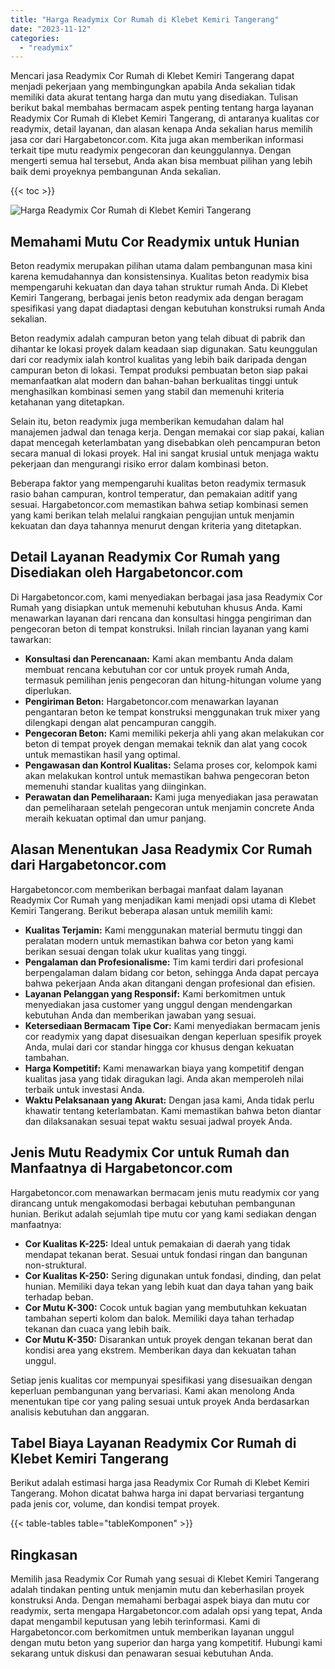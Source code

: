 ```yaml
---
title: "Harga Readymix Cor Rumah di Klebet Kemiri Tangerang"
date: "2023-11-12"
categories: 
  - "readymix"
---
```



Mencari jasa Readymix Cor Rumah di Klebet Kemiri Tangerang dapat menjadi pekerjaan yang membingungkan apabila Anda sekalian tidak memiliki data akurat tentang harga dan mutu yang disediakan. Tulisan berikut bakal membahas bermacam aspek penting tentang harga layanan Readymix Cor Rumah di Klebet Kemiri Tangerang, di antaranya kualitas cor readymix, detail layanan, dan alasan kenapa Anda sekalian harus memilih jasa cor dari Hargabetoncor.com. Kita juga akan memberikan informasi terkait tipe mutu readymix pengecoran dan keunggulannya. Dengan mengerti semua hal tersebut, Anda akan bisa membuat pilihan yang lebih baik demi proyeknya pembangunan Anda sekalian.

{{< toc >}}

![Harga Readymix Cor Rumah di Klebet Kemiri Tangerang](https://hargareadymixid.github.io/hbc/readymix-hbc%20(3).png)

## Memahami Mutu Cor Readymix untuk Hunian

Beton readymix merupakan pilihan utama dalam pembangunan masa kini karena kemudahannya dan konsistensinya. Kualitas beton readymix bisa mempengaruhi kekuatan dan daya tahan struktur rumah Anda. Di Klebet Kemiri Tangerang, berbagai jenis beton readymix ada dengan beragam spesifikasi yang dapat diadaptasi dengan kebutuhan konstruksi rumah Anda sekalian.

Beton readymix adalah campuran beton yang telah dibuat di pabrik dan dihantar ke lokasi proyek dalam keadaan siap digunakan. Satu keunggulan dari cor readymix ialah kontrol kualitas yang lebih baik daripada dengan campuran beton di lokasi. Tempat produksi pembuatan beton siap pakai memanfaatkan alat modern dan bahan-bahan berkualitas tinggi untuk menghasilkan kombinasi semen yang stabil dan memenuhi kriteria ketahanan yang ditetapkan.

Selain itu, beton readymix juga memberikan kemudahan dalam hal manajemen jadwal dan tenaga kerja. Dengan memakai cor siap pakai, kalian dapat mencegah keterlambatan yang disebabkan oleh pencampuran beton secara manual di lokasi proyek. Hal ini sangat krusial untuk menjaga waktu pekerjaan dan mengurangi risiko error dalam kombinasi beton.

Beberapa faktor yang mempengaruhi kualitas beton readymix termasuk rasio bahan campuran, kontrol temperatur, dan pemakaian aditif yang sesuai. Hargabetoncor.com memastikan bahwa setiap kombinasi semen yang kami berikan telah melalui rangkaian pengujian untuk menjamin kekuatan dan daya tahannya menurut dengan kriteria yang ditetapkan.

## Detail Layanan Readymix Cor Rumah yang Disediakan oleh Hargabetoncor.com

Di Hargabetoncor.com, kami menyediakan berbagai jasa jasa Readymix Cor Rumah yang disiapkan untuk memenuhi kebutuhan khusus Anda. Kami menawarkan layanan dari rencana dan konsultasi hingga pengiriman dan pengecoran beton di tempat konstruksi. Inilah rincian layanan yang kami tawarkan:

- **Konsultasi dan Perencanaan:** Kami akan membantu Anda dalam membuat rencana kebutuhan cor cor untuk proyek rumah Anda, termasuk pemilihan jenis pengecoran dan hitung-hitungan volume yang diperlukan.
- **Pengiriman Beton:** Hargabetoncor.com menawarkan layanan pengantaran beton ke tempat konstruksi menggunakan truk mixer yang dilengkapi dengan alat pencampuran canggih.
- **Pengecoran Beton:** Kami memiliki pekerja ahli yang akan melakukan cor beton di tempat proyek dengan memakai teknik dan alat yang cocok untuk memastikan hasil yang optimal.
- **Pengawasan dan Kontrol Kualitas:** Selama proses cor, kelompok kami akan melakukan kontrol untuk memastikan bahwa pengecoran beton memenuhi standar kualitas yang diinginkan.
- **Perawatan dan Pemeliharaan:** Kami juga menyediakan jasa perawatan dan pemeliharaan setelah pengecoran untuk menjamin concrete Anda meraih kekuatan optimal dan umur panjang.

## Alasan Menentukan Jasa Readymix Cor Rumah dari Hargabetoncor.com

Hargabetoncor.com memberikan berbagai manfaat dalam layanan Readymix Cor Rumah yang menjadikan kami menjadi opsi utama di Klebet Kemiri Tangerang. Berikut beberapa alasan untuk memilih kami:

- **Kualitas Terjamin:** Kami menggunakan material bermutu tinggi dan peralatan modern untuk memastikan bahwa cor beton yang kami berikan sesuai dengan tolak ukur kualitas yang tinggi.
- **Pengalaman dan Profesionalisme:** Tim kami terdiri dari profesional berpengalaman dalam bidang cor beton, sehingga Anda dapat percaya bahwa pekerjaan Anda akan ditangani dengan profesional dan efisien.
- **Layanan Pelanggan yang Responsif:** Kami berkomitmen untuk menyediakan jasa customer yang unggul dengan mendengarkan kebutuhan Anda dan memberikan jawaban yang sesuai.
- **Ketersediaan Bermacam Tipe Cor:** Kami menyediakan bermacam jenis cor readymix yang dapat disesuaikan dengan keperluan spesifik proyek Anda, mulai dari cor standar hingga cor khusus dengan kekuatan tambahan.
- **Harga Kompetitif:** Kami menawarkan biaya yang kompetitif dengan kualitas jasa yang tidak diragukan lagi. Anda akan memperoleh nilai terbaik untuk investasi Anda.
- **Waktu Pelaksanaan yang Akurat:** Dengan jasa kami, Anda tidak perlu khawatir tentang keterlambatan. Kami memastikan bahwa beton diantar dan dilaksanakan sesuai tepat waktu sesuai jadwal proyek Anda.

## Jenis Mutu Readymix Cor untuk Rumah dan Manfaatnya di Hargabetoncor.com

Hargabetoncor.com menawarkan bermacam jenis mutu readymix cor yang dirancang untuk mengakomodasi berbagai kebutuhan pembangunan hunian. Berikut adalah sejumlah tipe mutu cor yang kami sediakan dengan manfaatnya:

- **Cor Kualitas K-225:** Ideal untuk pemakaian di daerah yang tidak mendapat tekanan berat. Sesuai untuk fondasi ringan dan bangunan non-struktural.
- **Cor Kualitas K-250:** Sering digunakan untuk fondasi, dinding, dan pelat hunian. Memiliki daya tekan yang lebih kuat dan daya tahan yang baik terhadap beban.
- **Cor Mutu K-300:** Cocok untuk bagian yang membutuhkan kekuatan tambahan seperti kolom dan balok. Memiliki daya tahan terhadap tekanan dan cuaca yang lebih baik.
- **Cor Mutu K-350:** Disarankan untuk proyek dengan tekanan berat dan kondisi area yang ekstrem. Memberikan daya dan kekuatan tahan unggul.

Setiap jenis kualitas cor mempunyai spesifikasi yang disesuaikan dengan keperluan pembangunan yang bervariasi. Kami akan menolong Anda menentukan tipe cor yang paling sesuai untuk proyek Anda berdasarkan analisis kebutuhan dan anggaran.

## Tabel Biaya Layanan Readymix Cor Rumah di Klebet Kemiri Tangerang

Berikut adalah estimasi harga jasa Readymix Cor Rumah di Klebet Kemiri Tangerang. Mohon dicatat bahwa harga ini dapat bervariasi tergantung pada jenis cor, volume, dan kondisi tempat proyek.

{{< table-tables table="tableKomponen" >}}

## Ringkasan

Memilih jasa Readymix Cor Rumah yang sesuai di Klebet Kemiri Tangerang adalah tindakan penting untuk menjamin mutu dan keberhasilan proyek konstruksi Anda. Dengan memahami berbagai aspek biaya dan mutu cor readymix, serta mengapa Hargabetoncor.com adalah opsi yang tepat, Anda dapat mengambil keputusan yang lebih terinformasi. Kami di Hargabetoncor.com berkomitmen untuk memberikan layanan unggul dengan mutu beton yang superior dan harga yang kompetitif. Hubungi kami sekarang untuk diskusi dan penawaran sesuai kebutuhan Anda.
